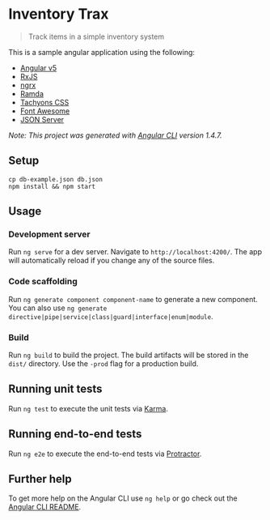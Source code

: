 Inventory Trax
==============

> Track items in a simple inventory system

This is a sample angular application using the following:

* [Angular v5](https://angular.io/)
* [RxJS](https://github.com/Reactive-Extensions/RxJS)
* [ngrx](https://github.com/ngrx/platform)
* [Ramda](http://ramdajs.com/)
* [Tachyons CSS](http://tachyons.io/)
* [Font Awesome](http://fontawesome.io/)
* [JSON Server](https://github.com/typicode/json-server)

*Note: This project was generated with [Angular CLI](https://github.com/angular/angular-cli) version 1.4.7.*

Setup
-----

```shell
cp db-example.json db.json
npm install && npm start
```

Usage
-----

### Development server

Run `ng serve` for a dev server. Navigate to `http://localhost:4200/`. The app will automatically reload if you change any of the source files.

### Code scaffolding

Run `ng generate component component-name` to generate a new component. You can also use `ng generate directive|pipe|service|class|guard|interface|enum|module`.

### Build

Run `ng build` to build the project. The build artifacts will be stored in the `dist/` directory. Use the `-prod` flag for a production build.

## Running unit tests

Run `ng test` to execute the unit tests via [Karma](https://karma-runner.github.io).

## Running end-to-end tests

Run `ng e2e` to execute the end-to-end tests via [Protractor](http://www.protractortest.org/).

## Further help

To get more help on the Angular CLI use `ng help` or go check out the [Angular CLI README](https://github.com/angular/angular-cli/blob/master/README.md).

